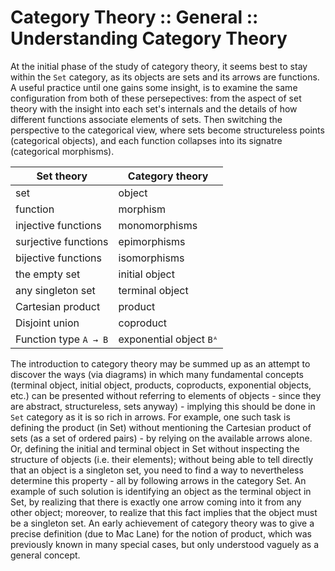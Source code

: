 # Category Theory :: General :: Understanding Category Theory

At the initial phase of the study of category theory, it seems best to stay within the `Set` category, as its objects are sets and its arrows are functions. A useful practice until one gains some insight, is to examine the same configuration from both of these persepectives: from the aspect of set theory with the insight into each set's internals and the details of how different functions associate elements of sets. Then switching the perspective to the categorical view, where sets become structureless points (categorical objects), and each function collapses into its signatre (categorical morphisms).


Set theory            | Category theory
----------------------|---------------------
set                   | object
function              | morphism
injective functions   | monomorphisms
surjective functions  | epimorphisms
bijective functions   | isomorphisms
the empty set         | initial object
any singleton set     | terminal object
Cartesian product     | product
Disjoint union        | coproduct
Function type `A → B` | exponential object `Bᴬ`



The introduction to category theory may be summed up as an attempt to discover the ways (via diagrams) in which many fundamental concepts (terminal object, initial object, products, coproducts, exponential objects, etc.) can be presented without referring to elements of objects - since they are abstract, structureless, sets anyway) - implying this should be done in `Set` category as it is so rich in arrows. For example, one such task is defining the product (in Set) without mentioning the Cartesian product of sets (as a set of ordered pairs) - by relying on the available arrows alone. Or, defining the initial and terminal object in Set without inspecting the structure of objects (i.e. their elements); without being able to tell directly that an object is a singleton set, you need to find a way to nevertheless determine this property - all by following arrows in the category Set. An example of such solution is identifying an object as the terminal object in Set, by realizing that there is exactly one arrow coming into it from any other object; moreover, to realize that this fact implies that the object must be a singleton set. An early achievement of category theory was to give a precise definition (due to Mac Lane) for the notion of product, which was previously known in many special cases, but only understood vaguely as a general concept.
